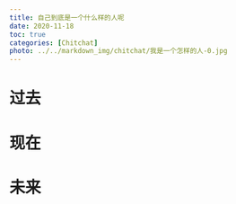 ```yaml
---
title: 自己到底是一个什么样的人呢
date: 2020-11-18
toc: true
categories: [Chitchat]
photo: ../../markdown_img/chitchat/我是一个怎样的人-0.jpg
---
```


# 过去

# 现在

# 未来